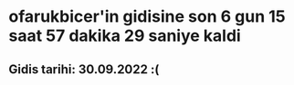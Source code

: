 # ofarukbicer'in gidisine son 6 gun 15 saat 57 dakika 29 saniye kaldi

## Gidis tarihi: 30.09.2022 :(